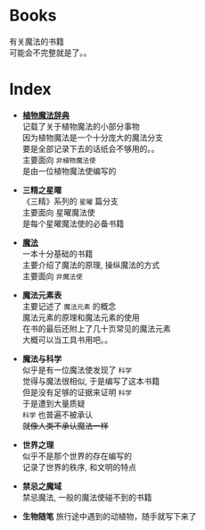 # Books
有关魔法的书籍  
可能会不完整就是了。。

# Index
* **[植物魔法辞典](植物魔法辞典)**  
    记载了关于植物魔法的小部分事物  
    因为植物魔法是一个十分庞大的魔法分支  
    要是全部记录下去的话纸会不够用的。。  
    主要面向 `非植物魔法使`  
    是由一位植物魔法使编写的

* **三精之星曜**  
    《三精》系列的 `星曜` 篇分支  
    主要面向 星曜魔法使  
    是每个星曜魔法使的必备书籍  

* **[魔法](魔法)**  
    一本十分基础的书籍  
    主要介绍了魔法的原理, 操纵魔法的方式  
    主要面向 `非魔法使`  

* **魔法元素表**  
    主要记述了 `魔法元素` 的概念  
    魔法元素的原理和魔法元素的使用  
    在书的最后还附上了几十页常见的魔法元素  
    大概可以当工具书用吧。。  

* **魔法与科学**  
    似乎是有一位魔法使发现了 `科学`  
    觉得与魔法很相似, 于是编写了这本书籍  
    但是没有足够的证据来证明 `科学`  
    于是遭到大量质疑  
    `科学` 也普遍不被承认  
    ~~就像人类不承认魔法一样~~  

* **世界之理**  
    似乎不是那个世界的存在编写的  
    记录了世界的秩序, 和文明的特点  

* **禁忌之魔域**  
    禁忌魔法, 一般的魔法使碰不到的书籍  

* **生物随笔**
    旅行途中遇到的动植物，随手就写下来了
    